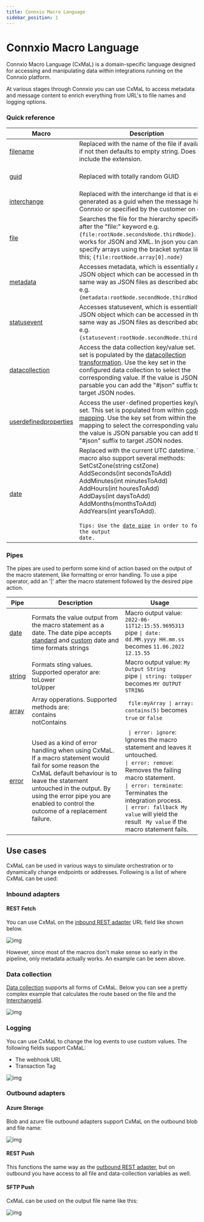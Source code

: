 ```yaml
---
title: Connxio Macro Language
sidebar_position: 1
---
```


# Connxio Macro Language

Connxio Macro Language (CxMaL) is a domain-specific language designed for accessing and manipulating data within integrations running on the Connxio platform.

At various stages through Connxio you can use CxMaL to access metadata and message content to enrich everything from URL's to file names and logging options.


### Quick reference

| Macro | Description | Variable value | Usage |
| --- | --- | --- | --- |
| [filename](/integrations/cxmal/macros/filename.md) | Replaced with the name of the file if available, if not then defaults to empty string. Does not include the extension. | myfilename.txt | `http://www.myapi.com/{filename}` <br/>  becomes `http://www.myapi.com/myfilename` |
| [guid](/integrations/cxmal/macros/guid.md) | Replaced with totally random GUID | 4ec6cc49-6d66-4a2a-b0ac-c5ab942cbdab | `http://www.myapi.com/{guid}` <br/>  becomes `http://www.myapi.com/4ec6cc49-6d66-4a2a-b0ac-c5ab942cbdab` |
| [interchange](/integrations/cxmal/macros/interchange.md) | Replaced with the interchange id that is either generated as a guid when the message hits Connxio or specified by the customer on entry | myid-1 | `http://www.myapi.com/{interchange}` <br/> becomes `http://www.myapi.com/myid-1` |
| [file](/integrations/cxmal/macros/file.md) | Searches the file for the hierarchy specified after the "file:" keyword e.g. `{file:rootNode.secondsNode.thirdNode}`. This works for JSON and XML. In json you can also specify arrays using the bracket syntax like this; `{file:rootNode.array[0].node}` | See example json and xml above | JSON: `http://www.myapi.com/{file:node1.array[1].element2}` <br/>  becomes `http://www.myapi.com/Value2` <br/> <br/> XML: `http://www.myapi.com/{file:note.heading}` <br/>  becomes `http://www.myapi.com/integration`
| [metadata](/integrations/cxmal/macros/metadata.md) | Accesses metadata, which is essentially a JSON object which can be accessed in the same way as JSON files as described above e.g. `{metadata:rootNode.secondNode.thirdNode}`. | See *Metadata* structure [here](/integrations/metadata.md) | `http://www.myapi.com/{metadata:InboundFileName}` <br/>  becomes `http://www.myapi.com/filename` |
| [statusevent](/integrations/cxmal/macros/statusevent.md) | Accesses statusevent, which is essentially a JSON object which can be accessed in the same way as JSON files as described above e.g. `{statusevent:rootNode.secondNode.thirdNode}`. | See *Statusevent* structure [here](/integrations/cxmal/macros/statusevent.md) | `http://www.myapi.com/error?code={statusevent:error.errorcode}` <br/>  becomes `http://www.myapi.com/error?code=551` |
| [datacollection](/integrations/cxmal/macros/datacollection.md) | Access the data collection key/value set. This set is populated by the [datacollection transformation](/integrations/transformation/data-collection). Use the key set in the configured data collection to select the corresponding value. If the value is JSON parsable you can add the "#json" suffix to target JSON nodes. | Key is "mykey" and value is the example JSON file above. | `http://www.myapi.com/{datacollection#json:mykey.node1.array[1].element1}` becomes `http://www.myapi.com/value1` |
| [userdefinedproperties](/integrations/cxmal/macros/userdefinedproperties.md) | Access the user-defined properties key/value set. This set is populated from within [code mapping](/integrations/transformation/code-components). Use the key set from within the code mapping to select the corresponding value. If the value is JSON parsable you can add the "#json" suffix to target JSON nodes. | Key is "mykey" and value is the example JSON file above. | `http://www.myapi.com/{userdefinedproperties#json:mykey.node1.array[1].element1}` becomes `http://www.myapi.com/value1` |
| [date](/integrations/cxmal/macros/date.md) | Replaced with the current UTC datetime. This macro also support several methods: <br /> SetCstZone(string cstZone) <br /> AddSeconds(int secondsToAdd) <br /> AddMinutes(int minutesToAdd) <br /> AddHours(int houresToAdd) <br /> AddDays(int daysToAdd) <br /> AddMonths(monthsToAdd) <br /> AddYears(int yearsToAdd). <br /><br /><code>Tips: Use the [date pipe](#pipes) in order to format the output date.</code> | 2022-06-10T08:24:35.2408329Z | `http://www.myapi.com/getbydate?date={date.SetCstZone(Central Europe Standard Time).AddDays(1)}` <br/>  becomes `http://www.myapi.com/getbydate?date=2022-06-11T10:33:19.6029842` |

### Pipes

The pipes are used to perform some kind of action based on the output of the macro statement, like formatting or error handling. To use a pipe operator, add an '|' after the macro statement followed by the desired pipe action.

| Pipe | Description | Usage |
| --- | --- | --- |
| [date](/integrations/cxmal/pipes/date.md) | Formats the value output from the macro statement as a date. The date pipe accepts [standard](https://docs.microsoft.com/en-us/dotnet/standard/base-types/standard-date-and-time-format-strings) and [custom](https://docs.microsoft.com/en-us/dotnet/standard/base-types/custom-date-and-time-format-strings) date and time formats strings | Macro output value: <code>2022-06-11T12:15:55.9695313</code> <br /> pipe <code>\| date: dd.MM.yyyy HH.mm.ss</code> <br /> becomes <code>11.06.2022 12.15.55</code> |
| [string](/integrations/cxmal/pipes/string.md) | Formats sting values. Supported operator are: <br /> toLower <br /> toUpper| Macro output value: <code>My Output String</code> <br /> pipe <code>\| string: toUpper</code> <br /> becomes <code>MY OUTPUT STRING</code> |
| [array](/integrations/cxmal/pipes/array.md) | Array opperations. Supported methods are: <br /> contains <br /> notContains | <code> file:myArray \| array: contains(5)</code> becomes <code>true</code> or <code>false</code> |
| [error](/integrations/cxmal/pipes/error.md) | Used as a kind of error handling when using CxMaL. If a macro statement would fail for some reason the CxMaL default behaviour is to leave the statement untouched in the output. By using the error pipe you are enabled to control the outcome of a replacement failure. | <code> \| error: ignore</code>: Ignores the macro statement and leaves it untouched. <br /> <code>\| error: remove</code>: Removes the failing macro statement. <br /> <code>\| error: terminate</code>: Terminates the integration process. <br /> <code>\| error: fallback My value</code> will yield the result <code> My value</code> if the macro statement fails.|


## Use cases

CxMaL can be used in various ways to simulate orchestration or to dynamically change endpoints or addresses. Following is a list of where CxMaL can be used:

### Inbound adapters

#### REST Fetch

You can use CxMaL on the [inbound REST adapter](/integrations/adapters/inbound/rest) URL field like shown below.

![img](https://cmhpictsa.blob.core.windows.net/pictures/Http%20Inbound%20Variable%20Incection.PNG?sv=2020-04-08&st=2021-09-19T11%3A02%3A00Z&se=2037-10-20T11%3A02%3A00Z&sr=b&sp=r&sig=rfVbo%2BwsjzX7XfQqp09vLfCqutI3riI1X1a0oEgOjsQ%3D)

However, since most of the macros don't make sense so early in the pipeline, only metadata actually works. An example can be seen above.

### Data collection

[Data collection](/integrations/transformation/data-collection) supports all forms of CxMaL. Below you can see a pretty complex example that calculates the route based on the file and the [InterchangeId](/getting-started/core-concepts).

![img](https://cmhpictsa.blob.core.windows.net/pictures/Datacollection%20variable%20replacement.PNG?sv=2020-04-08&st=2021-09-19T11%3A12%3A00Z&se=2040-10-20T11%3A12%3A00Z&sr=b&sp=r&sig=2gUVxSSnsXFWskM5v9tr56kzv4OG6iBdmG9v%2FYG3r1c%3D)

### Logging

You can use CxMaL to change the log events to use custom values. The following fields support CxMaL:

- The webhook URL
- Transaction Tag

![img](https://cmhpictsa.blob.core.windows.net/pictures/Logging%20variable%20replacement.PNG?sv=2020-04-08&st=2021-09-19T11%3A39%3A00Z&se=2040-10-20T11%3A39%3A00Z&sr=b&sp=r&sig=IhzISXiKkcu5SWfEr3Wa0ShXRtMrTuKsMv0U7NhzPFE%3D)

### Outbound adapters

#### Azure Storage

Blob and azure file outbound adapters support CxMaL on the outbound blob and file name:

![img](https://cmhpictsa.blob.core.windows.net/pictures/Azure%20storage%20variable%20replacement.PNG?sv=2020-04-08&st=2021-09-20T08%3A21%3A00Z&se=2040-10-21T08%3A21%3A00Z&sr=b&sp=r&sig=d%2FLLapJMSUoE0botbQz02jlv46IaHwqxL4gaN5YMeWI%3D)

#### REST Push

This functions the same way as the [outbound REST adapter](#rest-fetch), but on outbound you have access to all file and data-collection variables as well.

#### SFTP Push

CxMaL can be used on the output file name like this:

![img](https://cmhpictsa.blob.core.windows.net/pictures/SFTP%20out%20variable%20replacement.PNG?sv=2020-04-08&st=2021-09-20T08%3A28%3A00Z&se=2040-10-21T08%3A28%3A00Z&sr=b&sp=r&sig=AH%2FsrgpSvKhMF2FWhM%2FxylxjgEr69trGsnwGW43as1w%3D)
